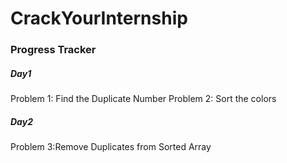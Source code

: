 <h1>CrackYourInternship</h1>
<h3>Progress Tracker</h3>
<h5>Day1</h5>
 Problem 1: Find the Duplicate Number
 Problem 2: Sort the colors

 <h5>Day2</h5>
Problem 3:Remove Duplicates from Sorted Array
